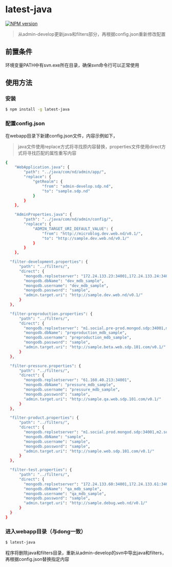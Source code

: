 # latest-java
[![NPM version](https://img.shields.io/npm/v/dong.svg?style=flat-square)](https://npmjs.org/package/latest-java)
> 从admin-develop更新java和filters部分，再根据config.json重新修改配置

## 前置条件
环境变量PATH中有svn.exe所在目录，确保svn命令行可以正常使用

## 使用方法

### 安装
```bash
$ npm install -g latest-java
```

### 配置config.json
在webapp目录下新建config.json文件，内容示例如下，
> java文件使用replace方式将寻找原内容替换，properties文件使用direct方式将寻找匹配的属性重写内容

```bash
{
	"WebApplication.java": {
  		"path": "../java/com/nd/admin/app/",
  		"replace": {
  			"getRealm": {
	  			"from": "admin-develop.sdp.nd",
	  			"to": "sample.sdp.nd"
  			}
  		}
	},

	"AdminProperties.java": {
  		"path": "../java/com/nd/admin/config/",
  		"replace": {
  			"ADMIN_TARGET_URI_DEFAULT_VALUE": {
	  			"from": "http://microblog.dev.web.nd/v0.1/",
	  			"to": "http://sample.dev.web.nd/v0.1/"
  			}
  		}
	},

  "filter-development.properties": {
      "path": "../filters/",
      "direct": {
        "mongodb.replsetserver": "172.24.133.23:34001,172.24.133.24:34001,172.24.133.25:34001",
        "mongodb.dbName": "dev_mdb_sample",
        "mongodb.username": "dev_mdb_sample",
        "mongodb.password": "sample",
        "admin.target.uri": "http://sample.dev.web.nd/v0.1/"
      }
  },

  "filter-preproduction.properties": {
      "path": "../filters/",
      "direct": {
        "mongodb.replsetserver": "m1.social.pre-prod.mongod.sdp:34001,m2.social.pre-prod.mongod.sdp:34001,m3.social.pre-prod.mongod.sdp:34001",
        "mongodb.dbName": "preproduction_mdb_sample",
        "mongodb.username": "preproduction_mdb_sample",
        "mongodb.password": "sample",
        "admin.target.uri": "http://sample.beta.web.sdp.101.com/v0.1/"
      }
  },

  "filter-pressure.properties": {
      "path": "../filters/",
      "direct": {
        "mongodb.replsetserver": "61.160.40.213:34001",
        "mongodb.dbName": "pressure_mdb_sample",
        "mongodb.username": "pressure_mdb_sample",
        "mongodb.password": "sample",
        "admin.target.uri": "http://sample.qa.web.sdp.101.com/v0.1/"
      }
  },

  "filter-product.properties": {
      "path": "../filters/",
      "direct": {
        "mongodb.replsetserver": "m1.social.prod.mongod.sdp:34001,m2.social.prod.mongod.sdp:34001,m3.social.prod.mongod.sdp:34001",
        "mongodb.dbName": "sample",
        "mongodb.username": "sample",
        "mongodb.password": "sample",
        "admin.target.uri": "http://sample.web.sdp.101.com/v0.1/"
      }
  },

  "filter-test.properties": {
      "path": "../filters/",
      "direct": {
        "mongodb.replsetserver": "172.24.133.60:34001,172.24.133.61:34001,172.24.133.62:34001",
        "mongodb.dbName": "qa_mdb_sample",
        "mongodb.username": "qa_mdb_sample",
        "mongodb.password": "sample",
        "admin.target.uri": "http://sample.debug.web.nd/v0.1/"
      }
  }
}
```

### 进入webapp目录（与dong一致）
```bash
$ latest-java
```
程序将删除java和filters目录，重新从admin-develop的svn中导出java和filters，再根据config.json替换指定内容
